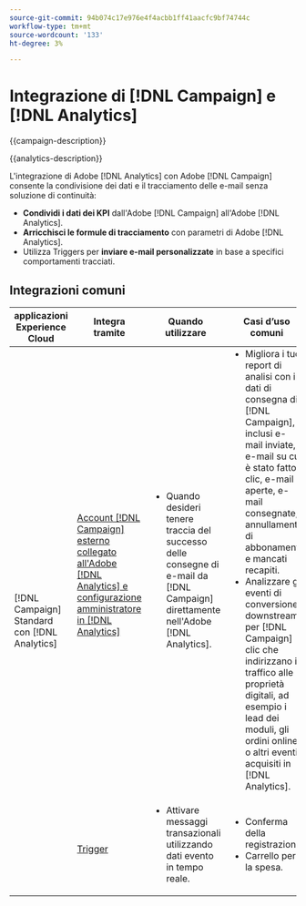 ```yaml
---
source-git-commit: 94b074c17e976e4f4acbb1ff41aacfc9bf74744c
workflow-type: tm+mt
source-wordcount: '133'
ht-degree: 3%

---
```



# Integrazione di [!DNL Campaign] e [!DNL Analytics]

{{campaign-description}}

{{analytics-description}}

L&#39;integrazione di Adobe [!DNL Analytics] con Adobe [!DNL Campaign] consente la condivisione dei dati e il tracciamento delle e-mail senza soluzione di continuità:

+ **Condividi i dati dei KPI** dall&#39;Adobe [!DNL Campaign] all&#39;Adobe [!DNL Analytics].
+ **Arricchisci le formule di tracciamento** con parametri di Adobe [!DNL Analytics].
+ Utilizza Triggers per **inviare e-mail personalizzate** in base a specifici comportamenti tracciati.

## Integrazioni comuni

<table>
    <thead>
        <tr>
            <th>applicazioni Experience Cloud</th>
            <th>Integra tramite</th>
            <th>Quando utilizzare</th>
            <th>Casi d’uso comuni</th>
        </tr>
    </thead>
     <tbody>
        <tr>
            <td rowspan="2">[!DNL Campaign] Standard con [!DNL Analytics]</td>
            <td><a href="https://experienceleague.adobe.com/docs/campaign-standard-learn/tutorials/integrations/track-the-success-of-your-deliveries-in-analytics.html" target="_blank" rel="noreferrer">Account [!DNL Campaign] esterno collegato all'Adobe [!DNL Analytics] e configurazione amministratore in [!DNL Analytics]</a></td>
            <td>
                <ul style="margin-top: 0;">
                    <li>Quando desideri tenere traccia del successo delle consegne di e-mail da [!DNL Campaign] direttamente nell'Adobe [!DNL Analytics].</li>
                </ul>
            </td>
            <td>
              <ul style="margin-top: 0;">
                <li>Migliora i tuoi report di analisi con i dati di consegna di [!DNL Campaign], inclusi e-mail inviate, e-mail su cui è stato fatto clic, e-mail aperte, e-mail consegnate, annullamenti di abbonamenti e mancati recapiti.</li>
                <li>Analizzare gli eventi di conversione downstream per [!DNL Campaign] clic che indirizzano il traffico alle proprietà digitali, ad esempio i lead dei moduli, gli ordini online o altri eventi acquisiti in [!DNL Analytics].</li>
              </ul>
            </td>
        </tr>
        <tr>
            <td><a href="../../integrations/tutorials/campaign-analytics/campaign-analytics-trigger.md" target="_blank" rel="noreferrer">Trigger</a></li>
            <td>
                <ul style="margin-top: 0;">
                    <li>Attivare messaggi transazionali utilizzando dati evento in tempo reale.</li>
                </ul>
            </td>
            <td>
              <ul style="margin-top: 0;">
                <li>Conferma della registrazione.</li>
                <li>Carrello per la spesa.</li>
              </ul>
            </td>
        </tr>              
    </tbody>          
</table>

